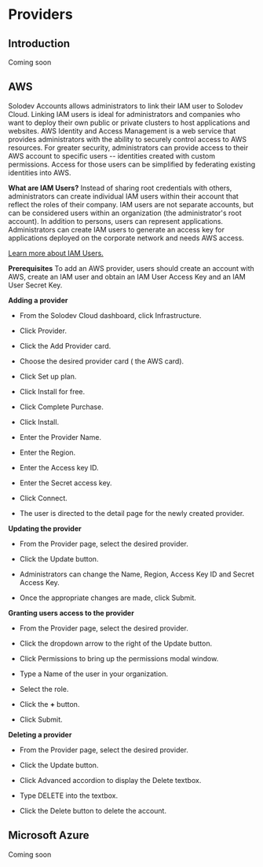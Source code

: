 # Providers

## Introduction
Coming soon

## AWS

Solodev Accounts allows administrators to link their IAM user to Solodev Cloud. Linking IAM users is ideal for administrators and companies who want to deploy their own public or private clusters to host applications and websites. AWS Identity and Access Management is a web service that provides administrators with the ability to securely control access to AWS resources. For greater security, administrators can provide access to their AWS account to specific users -- identities created with custom permissions. Access for those users can be simplified by federating existing identities into AWS. 

**What are IAM Users?**
Instead of sharing root credentials with others, administrators can create individual IAM users within their account that reflect the roles of their company. IAM users are not separate accounts, but can be considered users within an organization (the administrator's root account). In addition to persons, users can represent applications. Administrators can create IAM users to generate an access key for applications deployed on the corporate network and needs AWS access. 

 

[Learn more about IAM Users.](https://docs.aws.amazon.com/IAM/latest/UserGuide/id_users.html) 

**Prerequisites**
To add an AWS provider, users should create an account with AWS, create an IAM user and obtain an IAM User Access Key and an IAM  User Secret Key. 

 

**Adding a provider**

- From the Solodev Cloud dashboard, click Infrastructure.

- Click Provider.

- Click the Add Provider card.

- Choose the desired provider card ( the AWS card).

- Click Set up plan.

- Click Install for free. 

- Click Complete Purchase. 

- Click Install.

- Enter the Provider Name.

- Enter the Region.

- Enter the Access key ID.

- Enter the Secret access key.

- Click Connect.

- The user is directed to the detail page for the newly created provider.

**Updating the provider** 

- From the Provider page, select the desired provider.

- Click the Update button.

- Administrators can change the Name, Region, Access Key ID and Secret Access Key.

- Once the appropriate changes are made, click Submit.

**Granting users access to the provider**

- From the Provider page, select the desired provider.

- Click the dropdown arrow to the right of the Update button.

- Click Permissions to bring up the permissions modal window. 

- Type a Name of the user in your organization. 

- Select the role. 

- Click the **+** button. 

- Click Submit. 


**Deleting a provider** 

- From the Provider page, select the desired provider.

- Click the Update button.

- Click Advanced accordion to display the Delete textbox.

- Type DELETE into the textbox.

- Click the Delete button to delete the account.


## Microsoft Azure

Coming soon